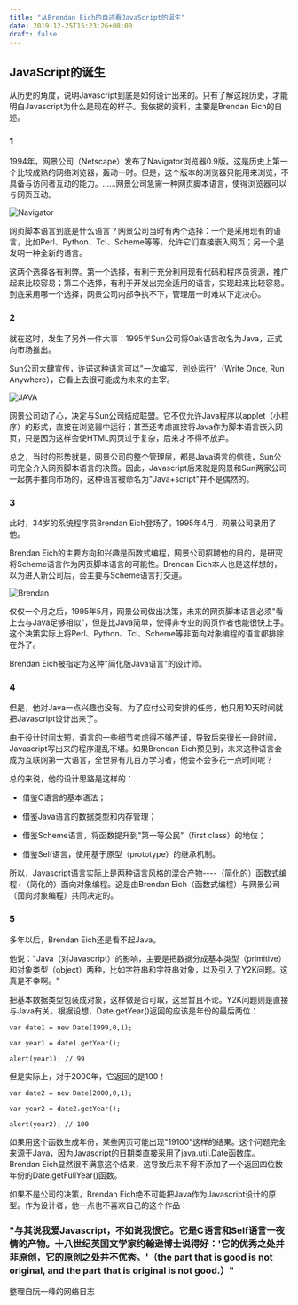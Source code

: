 ```yaml
---
title: "从Brendan Eich的自述看JavaScript的诞生"
date: 2019-12-25T15:23:26+08:00
draft: false
---
```


## JavaScript的诞生

从历史的角度，说明Javascript到底是如何设计出来的。只有了解这段历史，才能明白Javascript为什么是现在的样子。我依据的资料，主要是Brendan Eich的自述。

### 1

  1994年，网景公司（Netscape）发布了Navigator浏览器0.9版。这是历史上第一个比较成熟的网络浏览器，轰动一时。但是，这个版本的浏览器只能用来浏览，不具备与访问者互动的能力。......网景公司急需一种网页脚本语言，使得浏览器可以与网页互动。

![Navigator](/images/navigator.jpg)

网页脚本语言到底是什么语言？网景公司当时有两个选择：一个是采用现有的语言，比如Perl、Python、Tcl、Scheme等等，允许它们直接嵌入网页；另一个是发明一种全新的语言。

这两个选择各有利弊。第一个选择，有利于充分利用现有代码和程序员资源，推广起来比较容易；第二个选择，有利于开发出完全适用的语言，实现起来比较容易。到底采用哪一个选择，网景公司内部争执不下，管理层一时难以下定决心。

### 2

就在这时，发生了另外一件大事：1995年Sun公司将Oak语言改名为Java，正式向市场推出。

Sun公司大肆宣传，许诺这种语言可以"一次编写，到处运行"（Write Once, Run Anywhere），它看上去很可能成为未来的主宰。

![JAVA](/images/JAVA.png)

网景公司动了心，决定与Sun公司结成联盟。它不仅允许Java程序以applet（小程序）的形式，直接在浏览器中运行；甚至还考虑直接将Java作为脚本语言嵌入网页，只是因为这样会使HTML网页过于复杂，后来才不得不放弃。

总之，当时的形势就是，网景公司的整个管理层，都是Java语言的信徒，Sun公司完全介入网页脚本语言的决策。因此，Javascript后来就是网景和Sun两家公司一起携手推向市场的，这种语言被命名为"Java+script"并不是偶然的。

### 3

此时，34岁的系统程序员Brendan Eich登场了。1995年4月，网景公司录用了他。

Brendan Eich的主要方向和兴趣是函数式编程，网景公司招聘他的目的，是研究将Scheme语言作为网页脚本语言的可能性。Brendan Eich本人也是这样想的，以为进入新公司后，会主要与Scheme语言打交道。

![Brendan](/images/Brendan.jpg)

仅仅一个月之后，1995年5月，网景公司做出决策，未来的网页脚本语言必须"看上去与Java足够相似"，但是比Java简单，使得非专业的网页作者也能很快上手。这个决策实际上将Perl、Python、Tcl、Scheme等非面向对象编程的语言都排除在外了。

Brendan Eich被指定为这种"简化版Java语言"的设计师。

### 4

但是，他对Java一点兴趣也没有。为了应付公司安排的任务，他只用10天时间就把Javascript设计出来了。

由于设计时间太短，语言的一些细节考虑得不够严谨，导致后来很长一段时间，Javascript写出来的程序混乱不堪。如果Brendan Eich预见到，未来这种语言会成为互联网第一大语言，全世界有几百万学习者，他会不会多花一点时间呢？

总的来说，他的设计思路是这样的：

* 借鉴C语言的基本语法；

* 借鉴Java语言的数据类型和内存管理；

* 借鉴Scheme语言，将函数提升到"第一等公民"（first class）的地位；

* 借鉴Self语言，使用基于原型（prototype）的继承机制。

所以，Javascript语言实际上是两种语言风格的混合产物----（简化的）函数式编程+（简化的）面向对象编程。这是由Brendan Eich（函数式编程）与网景公司（面向对象编程）共同决定的。

### 5 
多年以后，Brendan Eich还是看不起Java。

他说："Java（对Javascript）的影响，主要是把数据分成基本类型（primitive）和对象类型（object）两种，比如字符串和字符串对象，以及引入了Y2K问题。这真是不幸啊。"

把基本数据类型包装成对象，这样做是否可取，这里暂且不论。Y2K问题则是直接与Java有关。根据设想，Date.getYear()返回的应该是年份的最后两位：

```
var date1 = new Date(1999,0,1);

var year1 = date1.getYear();

alert(year1); // 99
```

但是实际上，对于2000年，它返回的是100！

```
var date2 = new Date(2000,0,1);

var year2 = date2.getYear();

alert(year2); // 100
```

如果用这个函数生成年份，某些网页可能出现"19100"这样的结果。这个问题完全来源于Java，因为Javascript的日期类直接采用了java.util.Date函数库。Brendan Eich显然很不满意这个结果，这导致后来不得不添加了一个返回四位数年份的Date.getFullYear()函数。

如果不是公司的决策，Brendan Eich绝不可能把Java作为Javascript设计的原型。作为设计者，他一点也不喜欢自己的这个作品：

### "与其说我爱Javascript，不如说我恨它。它是C语言和Self语言一夜情的产物。十八世纪英国文学家约翰逊博士说得好：'它的优秀之处并非原创，它的原创之处并不优秀。'（the part that is good is not original, and the part that is original is not good.）"


整理自阮一峰的网络日志